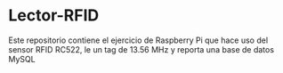 # Lector-RFID
Este repositorio contiene el ejercicio de Raspberry Pi que hace uso del sensor RFID RC522, le un tag de 13.56 MHz y reporta una base de datos MySQL
